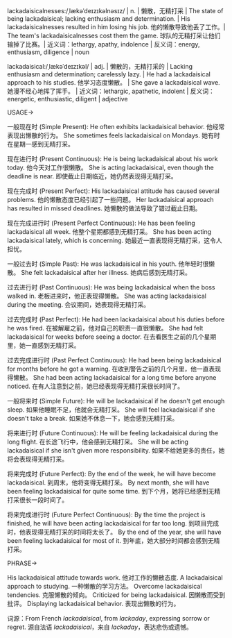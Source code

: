 lackadaisicalnesses:/ˌlækəˈdeɪzɪkəlnəsɪz/ | n. | 懒散，无精打采 | The state of being lackadaisical; lacking enthusiasm and determination. |  His lackadaisicalnesses resulted in him losing his job. 他的懒散导致他丢了工作。|  The team's lackadaisicalnesses cost them the game. 球队的无精打采让他们输掉了比赛。| 近义词：lethargy, apathy, indolence | 反义词：energy, enthusiasm, diligence | noun

lackadaisical:/ˌlækəˈdeɪzɪkəl/ | adj. | 懒散的，无精打采的 | Lacking enthusiasm and determination; carelessly lazy. | He had a lackadaisical approach to his studies. 他学习态度懒散。 |  She gave a lackadaisical wave. 她漫不经心地挥了挥手。 | 近义词：lethargic, apathetic, indolent | 反义词：energetic, enthusiastic, diligent | adjective


USAGE->

一般现在时 (Simple Present):
He often exhibits lackadaisical behavior.  他经常表现出懒散的行为。
She sometimes feels lackadaisical on Mondays. 她有时在星期一感到无精打采。

现在进行时 (Present Continuous):
He is being lackadaisical about his work today. 他今天对工作很懒散。
She is acting lackadaisical, even though the deadline is near. 即使截止日期临近，她仍然表现得无精打采。

现在完成时 (Present Perfect):
His lackadaisical attitude has caused several problems. 他的懒散态度已经引起了一些问题。
Her lackadaisical approach has resulted in missed deadlines. 她懒散的做法导致了错过截止日期。

现在完成进行时 (Present Perfect Continuous):
He has been feeling lackadaisical all week. 他整个星期都感到无精打采。
She has been acting lackadaisical lately, which is concerning. 她最近一直表现得无精打采，这令人担忧。

一般过去时 (Simple Past):
He was lackadaisical in his youth. 他年轻时很懒散。
She felt lackadaisical after her illness. 她病后感到无精打采。

过去进行时 (Past Continuous):
He was being lackadaisical when the boss walked in. 老板进来时，他正表现得懒散。
She was acting lackadaisical during the meeting. 会议期间，她表现得无精打采。

过去完成时 (Past Perfect):
He had been lackadaisical about his duties before he was fired. 在被解雇之前，他对自己的职责一直很懒散。
She had felt lackadaisical for weeks before seeing a doctor. 在去看医生之前的几个星期里，她一直感到无精打采。

过去完成进行时 (Past Perfect Continuous):
He had been being lackadaisical for months before he got a warning. 在收到警告之前的几个月里，他一直表现得懒散。
She had been acting lackadaisical for a long time before anyone noticed. 在有人注意到之前，她已经表现得无精打采很长时间了。


一般将来时 (Simple Future):
He will be lackadaisical if he doesn't get enough sleep. 如果他睡眠不足，他就会无精打采。
She will feel lackadaisical if she doesn't take a break. 如果她不休息一下，她会感到无精打采。


将来进行时 (Future Continuous):
He will be feeling lackadaisical during the long flight. 在长途飞行中，他会感到无精打采。
She will be acting lackadaisical if she isn't given more responsibility. 如果不给她更多的责任，她将会表现得无精打采。


将来完成时 (Future Perfect):
By the end of the week, he will have become lackadaisical. 到周末，他将变得无精打采。
By next month, she will have been feeling lackadaisical for quite some time. 到下个月，她将已经感到无精打采很长一段时间了。


将来完成进行时 (Future Perfect Continuous):
By the time the project is finished, he will have been acting lackadaisical for far too long. 到项目完成时，他表现得无精打采的时间将太长了。
By the end of the year, she will have been feeling lackadaisical for most of it. 到年底，她大部分时间都会感到无精打采。



PHRASE->

His lackadaisical attitude towards work. 他对工作的懒散态度.
A lackadaisical approach to studying.  一种懒散的学习方法。
Overcome lackadaisical tendencies. 克服懒散的倾向。
Criticized for being lackadaisical. 因懒散而受到批评。
Displaying lackadaisical behavior. 表现出懒散的行为。


词源：From French *lackadaisical*, from *lackaday*, expressing sorrow or regret.  源自法语 *lackadaisical*，来自 *lackaday*，表达悲伤或遗憾。
